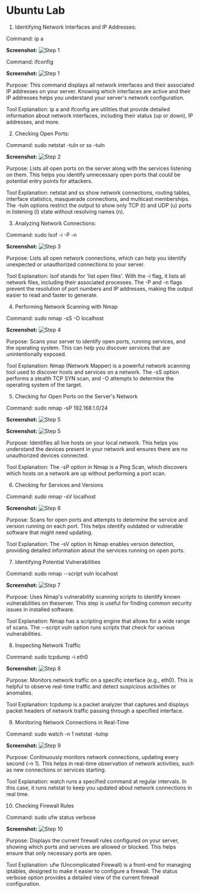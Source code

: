 # Ubuntu Lab 

1) Identifying Network Interfaces and IP Addresses: 

Command: ip a 

**Screenshot:**
![Step 1](images/1.1.png)

Command: ifconfig 

**Screenshot:**
![Step 1](images/1.2.png)

Purpose: This command displays all network interfaces and their associated IP addresses on your server. Knowing which interfaces are active and their IP addresses helps you understand your server's network configuration.

Tool Explanation: ip a and ifconfig are utilities that provide detailed information about network interfaces, including their status (up or down), IP addresses, and more.



2) Checking Open Ports: 

Command: sudo netstat -tuln or ss -tuln 

**Screenshot:**
![Step 2](images/2.png)

Purpose: Lists all open ports on the server along with the services listening on them. This helps you identify unnecessary open ports that could be potential entry points for attackers.

Tool Explanation: netstat and ss show network connections, routing tables, interface statistics, masquerade connections, and multicast memberships. The -tuln options restrict
the output to show only TCP (t) and UDP (u) ports in listening (l) state without resolving names (n).



3) Analyzing Network Connections: 

Command: sudo lsof -i -P -n 

**Screenshot:**
![Step 3](images/3.png)

Purpose: Lists all open network connections, which can help you identify unexpected or unauthorized connections to your server.

Tool Explanation: lsof stands for 'list open files'. With the -i flag, it lists all network files, including their associated processes. The -P and -n flags prevent the resolution of port numbers and IP addresses, making the output easier to read and faster to generate.



4) Performing Network Scanning with Nmap

Command: sudo nmap -sS -O localhost

**Screenshot:**
![Step 4](images/4.png)

Purpose: Scans your server to identify open ports, running services, and the operating system. This can help you discover services that are unintentionally exposed.

Tool Explanation: Nmap (Network Mapper) is a powerful network scanning tool used to discover hosts and services on a network. The -sS option performs a stealth TCP SYN scan, and -O attempts to determine the operating system of the target.



5) Checking for Open Ports on the Server's Network

Command: sudo nmap -sP 192.168.1.0/24

**Screenshot:**
![Step 5](images/5.1.png) 

**Screenshot:**
![Step 5](images/5.2.png) 

Purpose: Identifies all live hosts on your local network. This helps you understand the devices present in your network and ensures there are no unauthorized devices connected.

Tool Explanation: The -sP option in Nmap is a Ping Scan, which discovers which hosts on a network are up without performing a port scan.



6) Checking for Services and Versions

Command: sudo nmap -sV localhost

**Screenshot:**
![Step 6](images/6.png)

Purpose: Scans for open ports and attempts to determine the service and version running on each port. This helps identify outdated or vulnerable software that might need updating.

Tool Explanation: The -sV option in Nmap enables version detection, providing detailed
information about the services running on open ports.



7) Identifying Potential Vulnerabilities

Command: sudo nmap --script vuln localhost

**Screenshot:**
![Step 7](images/7.png)

Purpose: Uses Nmap's vulnerability scanning scripts to identify known vulnerabilities on theserver. This step is useful for finding common security issues in installed software.

Tool Explanation: Nmap has a scripting engine that allows for a wide range of scans. The --script vuln option runs scripts that check for various vulnerabilities.



8) Inspecting Network Traffic

Command: sudo tcpdump -i eth0

**Screenshot:**
![Step 8](images/8.png)

Purpose: Monitors network traffic on a specific interface (e.g., eth0). This is helpful to observe real-time traffic and detect suspicious activities or anomalies.

Tool Explanation: tcpdump is a packet analyzer that captures and displays packet headers of network traffic passing through a specified interface.



9) Monitoring Network Connections in Real-Time

Command: sudo watch -n 1 netstat -tulnp

**Screenshot:**
![Step 9](images/9.png)

Purpose: Continuously monitors network connections, updating every second (-n 1). This helps in real-time observation of network activities, such as new connections or services starting.

Tool Explanation: watch runs a specified command at regular intervals. In this case, it runs netstat to keep you updated about network connections in real time.



10) Checking Firewall Rules

Command: sudo ufw status verbose

**Screenshot:**
![Step 10](images/10.png)

Purpose: Displays the current firewall rules configured on your server, showing which ports and services are allowed or blocked. This helps ensure that only necessary ports are open.

Tool Explanation: ufw (Uncomplicated Firewall) is a front-end for managing iptables, designed to make it easier to configure a firewall. The status verbose option provides a detailed view of the current firewall configuration.
